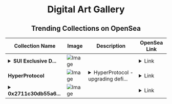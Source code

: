 <div align="center">

# Digital Art Gallery

## Trending Collections on OpenSea

| Collection Name                       | Image                                                                                     | Description                       | OpenSea Link                                                                                          |
|---------------------------------------|-------------------------------------------------------------------------------------------|-----------------------------------|--------------------------------------------------------------------------------------------------------|
| **<details><summary>SUI Exclusive D...</summary>SUI Exclusive Drop</details>** | ![Image](https://i.seadn.io/s/raw/files/4f1e3ff0792d6dfa85a2ab793ca2a0c1.png?w=500&auto=format?w=200&auto=format) |  | <details><summary>Link</summary>[SUI Exclusive Drop](https://opensea.io/collection/sui-exclusive-drop-63)</details> |
| **HyperProtocol** | ![Image](https://i.seadn.io/s/raw/files/51212365fc5df14d9be1a6742e77bf58.png?w=500&auto=format?w=200&auto=format) | <details><summary>HyperProtocol - upgrading defi...</summary>HyperProtocol - upgrading defi forever</details> | <details><summary>Link</summary>[HyperProtocol](https://opensea.io/collection/hyperprotocol-3)</details> |
| **<details><summary>0x2711c30db55a6...</summary>0x2711c30db55a671a58cbeefe5e152e30a10f7709</details>** | ![Image](https://i.seadn.io/s/raw/files/0120dbe70465f91ae019e541cba50a56.jpg?w=500&auto=format?w=200&auto=format) |  | <details><summary>Link</summary>[0x2711c30db55a671a58cbeefe5e152e30a10f7709](https://opensea.io/collection/0x2711c30db55a671a58cbeefe5e152e30a10f7709)</details> |

</div>